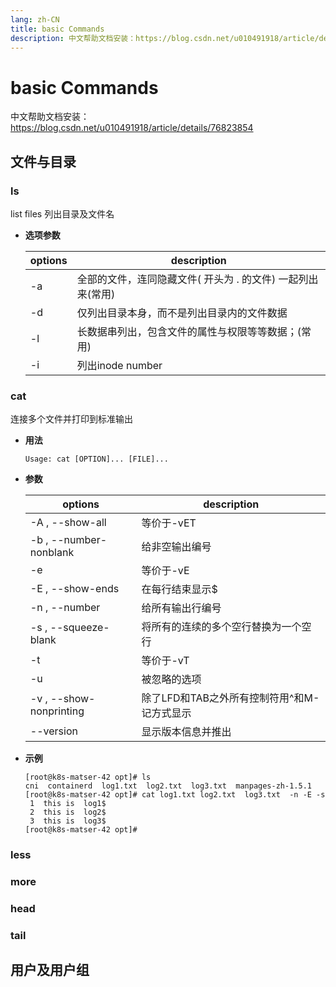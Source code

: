 ```yaml
---
lang: zh-CN
title: basic Commands
description: 中文帮助文档安装：https://blog.csdn.net/u010491918/article/details/76823854
---
```

# basic Commands

中文帮助文档安装：https://blog.csdn.net/u010491918/article/details/76823854




## 文件与目录

### ls

list files 列出目录及文件名

- **选项参数**

  | options | description                                                 |
  | ------- | ----------------------------------------------------------- |
  | -a      | 全部的文件，连同隐藏文件( 开头为 . 的文件) 一起列出来(常用) |
  | -d      | 仅列出目录本身，而不是列出目录内的文件数据                  |
  | -l      | 长数据串列出，包含文件的属性与权限等等数据；(常用)          |
  | -i      | 列出inode number                                            |





### cat

连接多个文件并打印到标准输出

- **用法**

  ``` shell
  Usage: cat [OPTION]... [FILE]...
  ```

- **参数**

  | options                 | description                                 |
  | ----------------------- | ------------------------------------------- |
  | -A , --show-all         | 等价于-vET                                  |
  | -b , --number-nonblank  | 给非空输出编号                              |
  | -e                      | 等价于-vE                                   |
  | -E , --show-ends        | 在每行结束显示$                             |
  | -n , --number           | 给所有输出行编号                            |
  | -s , --squeeze-blank    | 将所有的连续的多个空行替换为一个空行        |
  | -t                      | 等价于-vT                                   |
  | -u                      | 被忽略的选项                                |
  | -v , --show-nonprinting | 除了LFD和TAB之外所有控制符用^和M-记方式显示 |
  | --version               | 显示版本信息并推出                          |

- **示例**

  ```shell
  [root@k8s-matser-42 opt]# ls
  cni  containerd  log1.txt  log2.txt  log3.txt  manpages-zh-1.5.1
  [root@k8s-matser-42 opt]# cat log1.txt log2.txt  log3.txt  -n -E -s
   1  this is  log1$
   2  this is  log2$
   3  this is  log3$
  [root@k8s-matser-42 opt]#

  ```
### less

### more

### head

### tail



## 用户及用户组

